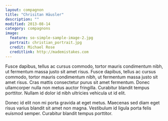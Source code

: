 ```yaml
---
layout: compagnon
title: "Chrisitan Häusler"
description: ""
modified: 2013-08-14
category: compagnons
image:
  feature: so-simple-sample-image-2.jpg
  portrait: christian_portrait.jpg
  credit: Michael Rose
  creditlink: http://mademistakes.com
---
```

Fusce dapibus, tellus ac cursus commodo, tortor mauris condimentum nibh, ut fermentum massa justo sit amet risus. Fusce dapibus, tellus ac cursus commodo, tortor mauris condimentum nibh, ut fermentum massa justo sit amet risus. Cras mattis consectetur purus sit amet fermentum. Donec ullamcorper nulla non metus auctor fringilla. Curabitur blandit tempus porttitor. Nullam id dolor id nibh ultricies vehicula ut id elit.

Donec id elit non mi porta gravida at eget metus. Maecenas sed diam eget risus varius blandit sit amet non magna. Vestibulum id ligula porta felis euismod semper. Curabitur blandit tempus porttitor.
